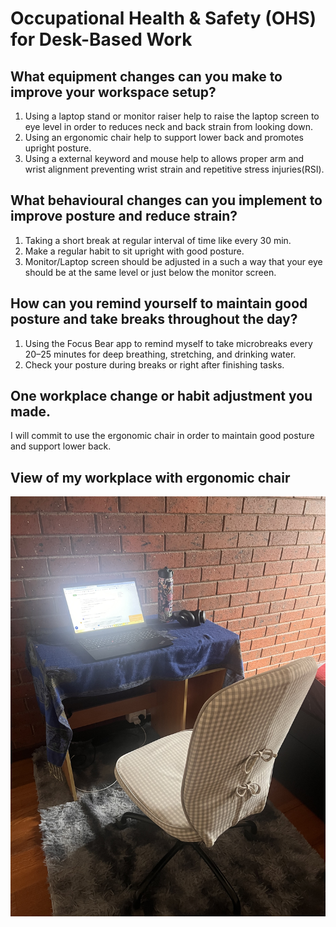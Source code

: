 # Occupational Health & Safety (OHS) for Desk-Based Work
## What equipment changes can you make to improve your workspace setup? 
1. Using a laptop stand or monitor raiser help to raise the laptop screen to eye level in order to reduces neck and back strain from looking down.
2. Using an ergonomic chair help to support lower back and promotes upright posture.
3. Using a external keyword and mouse help to allows proper arm and wrist alignment preventing wrist strain and repetitive stress injuries(RSI).

## What behavioural changes can you implement to improve posture and reduce strain?
1. Taking a short break at regular interval of time like every 30 min.
2. Make a regular habit to sit upright with good posture.
3. Monitor/Laptop screen should be adjusted in a such a way that your eye should be at the same level or just below the monitor screen.

## How can you remind yourself to maintain good posture and take breaks throughout the day?
1. Using the Focus Bear app to remind myself to take microbreaks every 20–25 minutes for deep breathing, stretching, and drinking water.
2. Check your posture during breaks or right after finishing tasks.

## One workplace change or habit adjustment you made.
I will commit to use the ergonomic chair in order to maintain good posture and support lower back.

## View of my workplace with ergonomic chair
![Workplace ergonomic chair](https://github.com/ashokneupane/ashokneupane-intern-repo/blob/main/milestones/images/companies_policies/my_workplace.jpg)